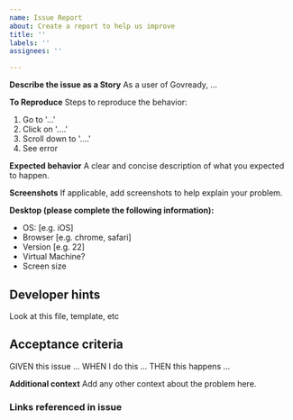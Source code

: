 ```yaml
---
name: Issue Report
about: Create a report to help us improve
title: ''
labels: ''
assignees: ''

---
```


**Describe the issue as a Story**
As a user of Govready, ...

**To Reproduce**
Steps to reproduce the behavior:
1. Go to '...'
2. Click on '....'
3. Scroll down to '....'
4. See error

**Expected behavior**
A clear and concise description of what you expected to happen.

**Screenshots**
If applicable, add screenshots to help explain your problem.

**Desktop (please complete the following information):**
 - OS: [e.g. iOS]
 - Browser [e.g. chrome, safari]
 - Version [e.g. 22]
 - Virtual Machine?
 - Screen size


## Developer hints

Look at this file, template, etc

## Acceptance criteria 

  GIVEN this issue ...
  WHEN I do this ...
  THEN this happens ...


**Additional context**
Add any other context about the problem here.

### Links referenced in issue
